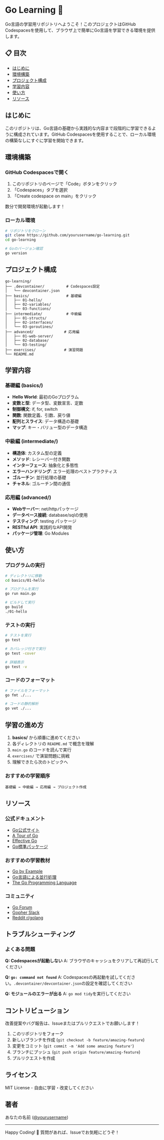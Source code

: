 # Go Learning 🚀

Go言語の学習用リポジトリへようこそ！このプロジェクトはGitHub Codespacesを使用して、ブラウザ上で簡単にGo言語を学習できる環境を提供します。

## 📋 目次

- [はじめに](#はじめに)
- [環境構築](#環境構築)
- [プロジェクト構成](#プロジェクト構成)
- [学習内容](#学習内容)
- [使い方](#使い方)
- [リソース](#リソース)

## はじめに

このリポジトリは、Go言語の基礎から実践的な内容まで段階的に学習できるように構成されています。GitHub Codespacesを使用することで、ローカル環境の構築なしにすぐに学習を開始できます。

## 環境構築

### GitHub Codespacesで開く

1. このリポジトリのページで「Code」ボタンをクリック
2. 「Codespaces」タブを選択
3. 「Create codespace on main」をクリック

数分で開発環境が起動します！

### ローカル環境

```bash
# リポジトリをクローン
git clone https://github.com/yourusername/go-learning.git
cd go-learning

# Goのバージョン確認
go version
```

## プロジェクト構成

```
go-learning/
├── .devcontainer/          # Codespaces設定
│   └── devcontainer.json
├── basics/                 # 基礎編
│   ├── 01-hello/
│   ├── 02-variables/
│   └── 03-functions/
├── intermediate/           # 中級編
│   ├── 01-structs/
│   ├── 02-interfaces/
│   └── 03-goroutines/
├── advanced/              # 応用編
│   ├── 01-web-server/
│   ├── 02-database/
│   └── 03-testing/
├── exercises/             # 演習問題
└── README.md
```

## 学習内容

### 基礎編 (basics/)

- **Hello World**: 最初のGoプログラム
- **変数と型**: データ型、変数宣言、定数
- **制御構文**: if, for, switch
- **関数**: 関数定義、引数、戻り値
- **配列とスライス**: データ構造の基礎
- **マップ**: キー・バリュー型のデータ構造

### 中級編 (intermediate/)

- **構造体**: カスタム型の定義
- **メソッド**: レシーバー付き関数
- **インターフェース**: 抽象化と多態性
- **エラーハンドリング**: エラー処理のベストプラクティス
- **ゴルーチン**: 並行処理の基礎
- **チャネル**: ゴルーチン間の通信

### 応用編 (advanced/)

- **Webサーバー**: net/httpパッケージ
- **データベース接続**: database/sqlの使用
- **テスティング**: testing パッケージ
- **RESTful API**: 実践的なAPI開発
- **パッケージ管理**: Go Modules

## 使い方

### プログラムの実行

```bash
# ディレクトリに移動
cd basics/01-hello

# プログラムを実行
go run main.go

# ビルドして実行
go build
./01-hello
```

### テストの実行

```bash
# テストを実行
go test

# カバレッジ付きで実行
go test -cover

# 詳細表示
go test -v
```

### コードのフォーマット

```bash
# ファイルをフォーマット
go fmt ./...

# コードの静的解析
go vet ./...
```

## 学習の進め方

1. **basics/** から順番に進めてください
2. 各ディレクトリの `README.md` で概念を理解
3. `main.go` のコードを読んで実行
4. `exercises/` で演習問題に挑戦
5. 理解できたら次のトピックへ

### おすすめの学習順序

```
基礎編 → 中級編 → 応用編 → プロジェクト作成
```

## リソース

### 公式ドキュメント

- [Go公式サイト](https://go.dev/)
- [A Tour of Go](https://go.dev/tour/)
- [Effective Go](https://go.dev/doc/effective_go)
- [Go標準パッケージ](https://pkg.go.dev/std)

### おすすめの学習教材

- [Go by Example](https://gobyexample.com/)
- [Go言語による並行処理](https://www.oreilly.co.jp/)
- [The Go Programming Language](https://www.gopl.io/)

### コミュニティ

- [Go Forum](https://forum.golangbridge.org/)
- [Gopher Slack](https://gophers.slack.com/)
- [Reddit r/golang](https://www.reddit.com/r/golang/)

## トラブルシューティング

### よくある問題

**Q: Codespacesが起動しない**
A: ブラウザのキャッシュをクリアして再試行してください

**Q: `go: command not found`**
A: Codespacesの再起動を試してください。`.devcontainer/devcontainer.json`の設定を確認してください

**Q: モジュールのエラーが出る**
A: `go mod tidy`を実行してください

## コントリビューション

改善提案やバグ報告は、Issueまたはプルリクエストでお願いします！

1. このリポジトリをフォーク
2. 新しいブランチを作成 (`git checkout -b feature/amazing-feature`)
3. 変更をコミット (`git commit -m 'Add some amazing feature'`)
4. ブランチにプッシュ (`git push origin feature/amazing-feature`)
5. プルリクエストを作成

## ライセンス

MIT License - 自由に学習・改変してください

## 著者

あなたの名前 ([@yourusername](https://github.com/yourusername))

---

Happy Coding! 🎉 質問があれば、Issueでお気軽にどうぞ！